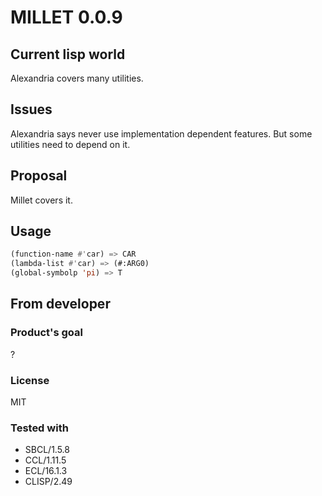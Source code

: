 # MILLET 0.0.9
## Current lisp world
Alexandria covers many utilities.
## Issues
Alexandria says never use implementation dependent features.
But some utilities need to depend on it.
## Proposal
Millet covers it.

## Usage

```lisp
(function-name #'car) => CAR
(lambda-list #'car) => (#:ARG0)
(global-symbolp 'pi) => T
```

## From developer
### Product's goal
?
### License
MIT

### Tested with
* SBCL/1.5.8
* CCL/1.11.5
* ECL/16.1.3
* CLISP/2.49
